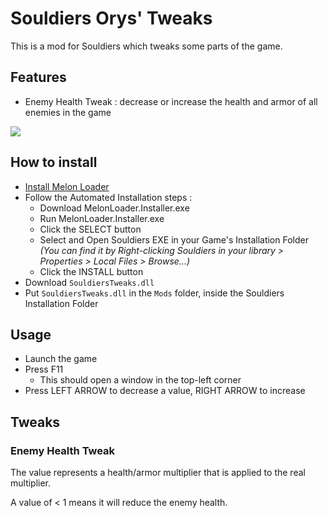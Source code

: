 # Souldiers Orys' Tweaks

This is a mod for Souldiers which tweaks some parts of the game.

## Features

* Enemy Health Tweak : decrease or increase the health and armor of all enemies in the game

![](https://github.com/Oryss/souldiers-tweaks/blob/main/enemyHealthTweak.gif)

## How to install

* [Install Melon Loader](https://melonwiki.xyz/#/?id=requirements)
* Follow the Automated Installation steps :
    * Download MelonLoader.Installer.exe
    * Run MelonLoader.Installer.exe
    * Click the SELECT button
    * Select and Open Souldiers EXE in your Game's Installation Folder _(You can find it by Right-clicking Souldiers in your library > Properties > Local Files > Browse...)_
    * Click the INSTALL button
* Download `SouldiersTweaks.dll`
* Put `SouldiersTweaks.dll` in the `Mods` folder, inside the Souldiers Installation Folder

## Usage

* Launch the game
* Press F11
    * This should open a window in the top-left corner
* Press LEFT ARROW to decrease a value, RIGHT ARROW to increase

## Tweaks

### Enemy Health Tweak

The value represents a health/armor multiplier that is applied to the real multiplier.

A value of < 1 means it will reduce the enemy health.
